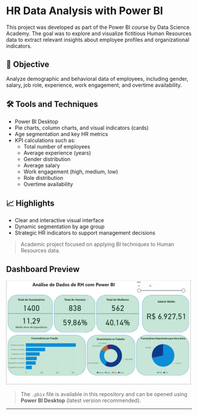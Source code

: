 # HR Data Analysis with Power BI

This project was developed as part of the Power BI course by Data Science Academy. The goal was to explore and visualize fictitious Human Resources data to extract relevant insights about employee profiles and organizational indicators.

## 🎯 Objective
Analyze demographic and behavioral data of employees, including gender, salary, job role, experience, work engagement, and overtime availability.

## 🛠️ Tools and Techniques
- Power BI Desktop  
- Pie charts, column charts, and visual indicators (cards)  
- Age segmentation and key HR metrics  
- KPI calculations such as:
  - Total number of employees
  - Average experience (years)
  - Gender distribution
  - Average salary
  - Work engagement (high, medium, low)
  - Role distribution
  - Overtime availability

## 📈 Highlights
- Clear and interactive visual interface  
- Dynamic segmentation by age group  
- Strategic HR indicators to support management decisions  

> Academic project focused on applying BI techniques to Human Resources data.


## Dashboard Preview

![Power BI Dashboard](https://github.com/Renato-diasf/HR_BI_Analysis/blob/main/Dashboard_HR.png)

> The `.pbix` file is available in this repository and can be opened using **Power BI Desktop** (latest version recommended).

---
